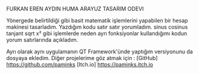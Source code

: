 FURKAN EREN AYDIN HUMA ARAYUZ TASARIM ODEVI

Yönergede belirtildiği gibi basit matematik işlemlerini yapabilen bir hesap makinesi tasarladım. 
Yazdığım kodu satır satır yorumladım. 
sinus cosinus tanjant sqrt x² gibi işlemlerde neden ayrı fonksiyonlar kullandığımı kodun yorum satırlarında açıkladım. 

Ayrı olarak aynı uygulamanın QT Framework'ünde yaptığım versiyonunu da dosyaya ekledim. 
Diğer projelerime göz atmak için : 
[GitHub] https://github.com/paminks
[Itch.io] https://paminks.itch.io